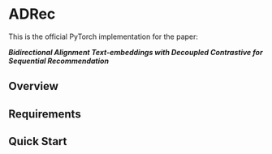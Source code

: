 # ADRec

This is the official PyTorch implementation for the paper:

***Bidirectional Alignment Text-embeddings with Decoupled Contrastive for Sequential Recommendation***



## Overview





## Requirements





## Quick Start




